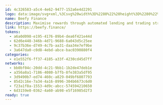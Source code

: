 ```yaml
---
id: 4c326583-a5c4-4e62-9477-152a6e4d2291
logo: data:image/svg+xml,%3Csvg%20width%3D%2280%22%20height%3D%2280%22%20viewBox%3D%220%200%2080%2080%22%20fill%3D%22none%22%20xmlns%3D%22http%3A%2F%2Fwww.w3.org%2F2000%2Fsvg%22%3E%0A%3Cg%20filter%3D%22url(%23filter0_f_200_1382)%22%3E%0A%3Cpath%20fill-rule%3D%22evenodd%22%20clip-rule%3D%22evenodd%22%20d%3D%22M32.1949%2019.6701V16.8159C32.2317%2014.7284%2033.3325%2013.0851%2035.1428%2012.388C36.0985%2011.9915%2037.1525%2011.8961%2038.1639%2012.1147C39.1752%2012.3333%2040.0957%2012.8554%2040.8024%2013.6112C41.583%2014.4205%2042.0212%2015.5%2042.0256%2016.6244V19.605C42.635%2019.7291%2043.2316%2019.7132%2043.8213%2019.6975C44.1034%2019.69%2044.3839%2019.6826%2044.6635%2019.6905C45.236%2019.7067%2045.7889%2019.7014%2046.3565%2019.696L46.3566%2019.696C46.6459%2019.6933%2046.939%2019.6905%2047.2404%2019.6905C47.3384%2018.9118%2047.3629%2018.1253%2047.3138%2017.342C47.3023%2016.7557%2047.3585%2016.1702%2047.4811%2015.5968C48.0213%2013.5084%2049.9229%2012.0397%2052.0803%2012.0454C54.4615%2012.0088%2056.4146%2013.3625%2056.9731%2015.4541C57.1151%2016.058%2057.182%2016.677%2057.1729%2017.2972V19.5193C57.3504%2019.7387%2057.5636%2019.7207%2057.766%2019.7036C57.8194%2019.6991%2057.8721%2019.6947%2057.9231%2019.6947H63.497C63.855%2019.6791%2064.2139%2019.7065%2064.5653%2019.7761C65.0003%2019.8581%2065.3985%2020.0752%2065.7031%2020.3966C66.0077%2020.7179%2066.203%2021.1273%2066.2614%2021.5661C66.3775%2022.3097%2066.3374%2023.0694%2066.1432%2023.7965C65.7384%2025.4509%2064.9506%2026.9873%2063.8435%2028.2815C62.7589%2029.4994%2061.5958%2030.6449%2060.3614%2031.7107C60.0026%2032.0368%2059.6397%2032.3712%2059.3096%2032.73C58.8372%2033.2317%2058.5835%2033.9006%2058.6042%2034.5893C58.6287%2038.63%2058.6368%2042.6748%2058.6042%2046.7194C58.5696%2051.786%2055.0258%2056.1998%2050.0865%2057.3288C49.2299%2057.5299%2048.3527%2057.6298%2047.4728%2057.6266C46.7225%2057.6266%2045.9739%2057.6297%2045.2255%2057.6329C43.7291%2057.6392%2042.2333%2057.6456%2040.7248%2057.6266C35.3619%2057.6057%2030.7609%2053.6564%2029.928%2048.3586C29.8219%2047.6487%2029.777%2046.9316%2029.7934%2046.2139C29.7934%2044.9743%2029.7861%2043.7346%2029.7789%2042.4951V42.495C29.7644%2040.0164%2029.7499%2037.5384%2029.7934%2035.0623C29.8188%2034.525%2029.722%2033.9888%2029.51%2033.4945C29.2982%2033.0001%2028.9768%2032.5602%2028.5702%2032.2081C27.5434%2031.2573%2026.5173%2030.306%2025.4918%2029.354C24.1855%2028.1199%2023.1715%2026.61%2022.5233%2024.934C22.1596%2024.0601%2021.982%2023.1201%2022.0014%2022.1736C22.0505%2020.4938%2022.8537%2019.6864%2024.5703%2019.6701H32.1949ZM39.84%2024.5099L39.8377%2024.5081C39.7499%2024.4352%2039.6472%2024.3825%2039.5367%2024.3538C39.4253%2024.3249%2039.3089%2024.3212%2039.1957%2024.3429H31.7708C30.5721%2024.3469%2030.0991%2024.8933%2030.2949%2026.0716C30.4437%2027.0795%2030.9076%2028.0143%2031.6199%2028.7423L31.6343%2028.7566L31.7714%2028.896L31.7715%2028.8961C32.2704%2029.4029%2032.7719%2029.9125%2033.304%2030.3814C33.3705%2030.4383%2033.4346%2030.4976%2033.4961%2030.5594C33.7858%2030.8523%2034.018%2031.1981%2034.1797%2031.579C34.3771%2032.0437%2034.464%2032.5481%2034.4334%2033.0522C34.4116%2034.5583%2034.4189%2036.0553%2034.4262%2037.5517C34.4298%2038.2996%2034.4334%2039.0474%2034.4334%2039.7961V46.7969C34.5868%2050.3007%2037.5921%2053.0595%2041.0958%2052.9131C42.3929%2052.8653%2043.6901%2052.8749%2044.988%2052.8845H44.9881C45.9056%2052.8913%2046.8234%2052.8981%2047.7419%2052.8846C48.1279%2052.8774%2048.5106%2052.8348%2048.8854%2052.7583C49.7272%2052.5893%2050.5297%2052.2494%2051.2415%2051.7552C52.2647%2051.0448%2053.0545%2050.0474%2053.5114%2048.8886C54.0376%2047.5701%2053.9892%2046.2012%2053.9427%2044.8907C53.933%2044.6167%2053.9234%2044.3453%2053.9192%2044.0774C45.2352%2040.8242%2040.388%2034.9586%2039.8838%2026.081C39.8567%2025.6041%2039.8422%2025.1185%2039.8403%2024.6242L39.84%2024.5099ZM49.4137%2036.7341C49.4137%2036.7878%2049.4158%2036.841%2049.4198%2036.8937C49.5024%2037.9656%2050.4096%2038.8217%2051.5012%2038.8217C52.4439%2038.8217%2053.2488%2038.1836%2053.5044%2037.3194C53.54%2037.199%2053.565%2037.0742%2053.5781%2036.9462C53.5853%2036.8764%2053.589%2036.8056%2053.589%2036.7341L53.589%2036.734C53.589%2036.2598%2053.4274%2035.8204%2053.1568%2035.4682C52.7739%2034.9699%2052.1724%2034.6464%2051.5012%2034.6464C50.6415%2034.6464%2049.8961%2035.1774%2049.5779%2035.9267C49.4722%2036.1756%2049.4137%2036.4485%2049.4137%2036.734L49.4137%2036.7341L49.4137%2036.7341ZM53.8835%2018.6105V18.6105V18.6104C53.8925%2017.9346%2053.9013%2017.2742%2053.8743%2016.5959C53.867%2016.453%2053.8427%2016.3219%2053.8029%2016.2026C53.6257%2015.6523%2053.1217%2015.3477%2052.4147%2015.3073C51.4279%2015.234%2050.7389%2015.6417%2050.6532%2016.4572C50.5431%2017.5173%2050.5431%2018.5856%2050.6532%2019.6457H50.656L50.6573%2019.6579H53.8743C53.8743%2019.3019%2053.8789%2018.9542%2053.8835%2018.6105ZM38.6713%2019.5725L38.6714%2019.5725C38.7005%2019.5265%2038.7229%2019.4911%2038.7229%2019.4541C38.7229%2019.3281%2038.7239%2019.2019%2038.7255%2019.0757C38.7355%2018.7756%2038.741%2018.4751%2038.7439%2018.1747C38.7521%2017.8247%2038.7595%2017.4749%2038.7595%2017.1259C38.7621%2016.8635%2038.732%2016.6019%2038.6698%2016.3472C38.4845%2015.6592%2037.9175%2015.2831%2037.1178%2015.2903C37.0509%2015.2906%2036.9824%2015.2935%2036.9124%2015.2992C36.0807%2015.3645%2035.5344%2015.8292%2035.5017%2016.6122C35.4801%2017.2751%2035.4871%2017.9381%2035.4943%2018.613V18.6131L35.4943%2018.6133C35.498%2018.9552%2035.5017%2019.3002%2035.5017%2019.6498H35.514V19.6498L38.6209%2019.6579C38.638%2019.6251%2038.6556%2019.5973%2038.6713%2019.5725ZM38.5644%2038.8176C39.695%2038.8176%2040.6299%2037.8974%2040.6474%2036.7668V36.6567C40.6299%2035.5504%2039.7154%2034.6502%2038.6092%2034.6502L38.5762%2034.6505H38.5644C37.421%2034.6505%2036.4808%2035.5912%2036.4808%2036.7341C36.4808%2037.877%2037.421%2038.8176%2038.5644%2038.8176Z%22%20fill%3D%22%23F6EEE4%22%2F%3E%0A%3C%2Fg%3E%0A%3Cpath%20fill-rule%3D%22evenodd%22%20clip-rule%3D%22evenodd%22%20d%3D%22M29.4822%2026.8451V24.298C29.515%2022.4349%2030.4974%2020.9684%2032.113%2020.3463C32.9659%2019.9924%2033.9065%2019.9073%2034.8092%2020.1024C35.7116%2020.2974%2036.5332%2020.7634%2037.1638%2021.4379C37.8605%2022.1602%2038.2516%2023.1235%2038.2555%2024.127V26.787C38.7994%2026.8978%2039.3317%2026.8836%2039.8581%2026.8696H39.8581C40.1098%2026.8629%2040.3601%2026.8563%2040.6097%2026.8633C41.1206%2026.8778%2041.614%2026.8731%2042.1205%2026.8683H42.1206H42.1206C42.3788%2026.8658%2042.6404%2026.8633%2042.9095%2026.8633C42.9969%2026.1684%2043.0187%2025.4665%2042.9749%2024.7675C42.9647%2024.2442%2043.0148%2023.7217%2043.1242%2023.2099C43.6063%2021.3462%2045.3034%2020.0354%2047.2288%2020.0405C49.3538%2020.0078%2051.0969%2021.216%2051.5953%2023.0826C51.7221%2023.6215%2051.7818%2024.174%2051.7737%2024.7275V26.7106C51.932%2026.9063%2052.1223%2026.8903%2052.303%2026.8751C52.3506%2026.8711%2052.3976%2026.8671%2052.4432%2026.8671H57.4176C57.7371%2026.8532%2058.0573%2026.8776%2058.3709%2026.9398C58.7592%2027.0129%2059.1146%2027.2067%2059.3864%2027.4935C59.6582%2027.7803%2059.8325%2028.1456%2059.8847%2028.5372C59.9883%2029.2008%2059.9524%2029.8789%2059.7792%2030.5277C59.4179%2032.0042%2058.7148%2033.3753%2057.7268%2034.5304C56.7589%2035.6173%2055.7209%2036.6395%2054.6192%2037.5907C54.299%2037.8818%2053.9751%2038.1802%2053.6805%2038.5004C53.2589%2038.9481%2053.0325%2039.5451%2053.051%2040.1597C53.0728%2043.7658%2053.08%2047.3756%2053.051%2050.9852C53.0201%2055.5068%2049.8574%2059.4459%2045.4494%2060.4535C44.6849%2060.633%2043.9021%2060.7221%2043.1168%2060.7192C42.4472%2060.7192%2041.7791%2060.7221%2041.1112%2060.7249C39.7758%2060.7305%2038.4408%2060.7362%2037.0946%2060.7192C32.3085%2060.7006%2028.2024%2057.1761%2027.459%2052.4481C27.3643%2051.8146%2027.3243%2051.1745%2027.3389%2050.534C27.3389%2049.4278%2027.3324%2048.3215%2027.326%2047.2153V47.2152V47.2152C27.313%2045.0032%2027.3001%2042.7917%2027.3389%2040.5818C27.3616%2040.1023%2027.2752%2039.6239%2027.086%2039.1827C26.897%2038.7415%2026.6101%2038.3488%2026.2473%2038.0347C25.3309%2037.1861%2024.4152%2036.3371%2023.5%2035.4875C22.3342%2034.3862%2021.4293%2033.0386%2020.8508%2031.5429C20.5262%2030.763%2020.3677%2029.9241%2020.385%2029.0794C20.4288%2027.5803%2021.1456%2026.8597%2022.6775%2026.8451H29.4822ZM36.305%2031.1644L36.3015%2031.1617C36.2235%2031.0972%2036.1323%2031.0506%2036.0343%2031.0251C35.9348%2030.9993%2035.8309%2030.996%2035.7299%2031.0154H29.1036C28.0338%2031.019%2027.6117%2031.5066%2027.7864%2032.5582C27.9192%2033.4576%2028.3332%2034.2919%2028.9689%2034.9416L28.9856%2034.9583L29.1043%2035.0788L29.1043%2035.0788C29.5495%2035.5312%2029.997%2035.986%2030.4719%2036.4044C30.5284%2036.4527%2030.5829%2036.503%2030.6353%2036.5552C30.8976%2036.8184%2031.1076%2037.1298%2031.2534%2037.4732C31.4295%2037.8879%2031.5071%2038.3381%2031.4798%2038.7879C31.4604%2040.132%2031.4669%2041.468%2031.4733%2042.8035L31.4734%2042.8039C31.4766%2043.4713%2031.4798%2044.1385%2031.4798%2044.8066V51.0544C31.6167%2054.1813%2034.2988%2056.6434%2037.4256%2056.5127C38.5833%2056.47%2039.7409%2056.4786%2040.8992%2056.4872H40.8994C41.7181%2056.4933%2042.5372%2056.4993%2043.357%2056.4873C43.7011%2056.4808%2044.0423%2056.4429%2044.3765%2056.3747C45.1281%2056.224%2045.8446%2055.9206%2046.4802%2055.4794C47.3934%2054.8454%2048.0982%2053.9552%2048.506%2052.9211C48.9756%2051.7444%2048.9323%2050.5227%2048.8909%2049.3531V49.3531C48.8822%2049.1086%2048.8736%2048.8664%2048.8698%2048.6274C40.6716%2045.5561%2036.305%2039.8759%2036.305%2031.1644ZM46.7119%2040.2106C46.9676%2040.2106%2047.2118%2040.2632%2047.4345%2040.3581C47.6153%2040.4351%2047.7819%2040.54%2047.9286%2040.6673C48.3237%2041.01%2048.5752%2041.5148%2048.5752%2042.0738C48.5752%2042.4571%2048.4569%2042.8149%2048.2552%2043.1124C48.1057%2043.3329%2047.9104%2043.5203%2047.6835%2043.6604C47.3999%2043.8355%2047.0668%2043.9369%2046.7119%2043.9369C45.6898%2043.9369%2044.8489%2043.096%2044.8489%2042.0738C44.8489%2041.0516%2045.6898%2040.2106%2046.7119%2040.2106ZM48.8298%2026.8343C48.8298%2026.5165%2048.834%2026.2062%2048.838%2025.8995C48.8461%2025.2964%2048.854%2024.707%2048.8298%2024.1016C48.8232%2023.9722%2048.801%2023.8537%2048.7645%2023.7459C48.6051%2023.2578%2048.1561%2022.9876%2047.5271%2022.9516C46.6465%2022.8862%2046.0316%2023.25%2045.9551%2023.9778C45.8569%2024.9239%2045.8569%2025.8773%2045.9551%2026.8234H45.9577L45.9588%2026.8343H48.8298ZM35.262%2026.758L35.262%2026.758C35.288%2026.717%2035.308%2026.6854%2035.308%2026.6523C35.308%2026.5391%2035.3089%2026.4258%2035.3103%2026.3123C35.3192%2026.0466%2035.324%2025.7804%2035.3267%2025.5143C35.334%2025.2007%2035.3407%2024.8873%2035.3407%2024.5746C35.343%2024.3405%2035.3161%2024.1069%2035.2606%2023.8796C35.0952%2023.2654%2034.5888%2022.9297%2033.8748%2022.9364C33.8153%2022.9367%2033.7544%2022.9393%2033.6922%2022.9444C32.95%2023.0026%2032.4624%2023.4174%2032.4332%2024.1161C32.4139%2024.7078%2032.4202%2025.2995%2032.4266%2025.9018V25.9019C32.4299%2026.2071%2032.4332%2026.515%2032.4332%2026.827H32.4442V26.8271L35.217%2026.8343C35.2322%2026.805%2035.248%2026.7801%2035.262%2026.758ZM35.1665%2043.9333C36.1755%2043.9333%2037.0099%2043.112%2037.0255%2042.103V42.0048C37.0099%2041.0175%2036.1937%2040.2141%2035.2065%2040.2141L35.177%2040.2144H35.1665C34.1461%2040.2144%2033.307%2041.0539%2033.307%2042.0739C33.307%2043.0938%2034.1461%2043.9333%2035.1665%2043.9333Z%22%20fill%3D%22%23030202%22%2F%3E%0A%3Cdefs%3E%0A%3Cfilter%20id%3D%22filter0_f_200_1382%22%20x%3D%2210%22%20y%3D%220%22%20width%3D%2268.3263%22%20height%3D%2269.6393%22%20filterUnits%3D%22userSpaceOnUse%22%20color-interpolation-filters%3D%22sRGB%22%3E%0A%3CfeFlood%20flood-opacity%3D%220%22%20result%3D%22BackgroundImageFix%22%2F%3E%0A%3CfeBlend%20mode%3D%22normal%22%20in%3D%22SourceGraphic%22%20in2%3D%22BackgroundImageFix%22%20result%3D%22shape%22%2F%3E%0A%3CfeGaussianBlur%20stdDeviation%3D%226%22%20result%3D%22effect1_foregroundBlur_200_1382%22%2F%3E%0A%3C%2Ffilter%3E%0A%3C%2Fdefs%3E%0A%3C%2Fsvg%3E%0A
name: Beefy Finance
description: Maximise rewards through automated lending and trading strategies.
link: https://beefy.finance/
tokens:
  - a6a0d098-e195-4176-89b4-dea6f421e44d
  - 62d6e448-346b-4d71-9688-6a043d5c25ee
  - 9c37b36e-d749-4c7b-aa31-daa34e7ef9be
  - 3a647da0-c0d8-4ebd-abce-bac0390880f4
categories:
  - e1e552f6-ff37-4185-a33f-4230cd45d7ff
networks:
  - bb0bf04c-20dd-4c21-9bb1-1b2de47deb1e
  - a356a8a1-7186-4080-b7fb-8fe383a5df95
  - 3d9490b7-ed74-460c-a829-049bf6807793
  - 85d2c16e-7a34-4a16-8996-304b6673c6d0
  - f23a1f8a-1553-4d9c-abcc-574594210650
  - 6d3159e0-0362-4a60-ab98-e5f16985d2f3
ready: true
---
```

